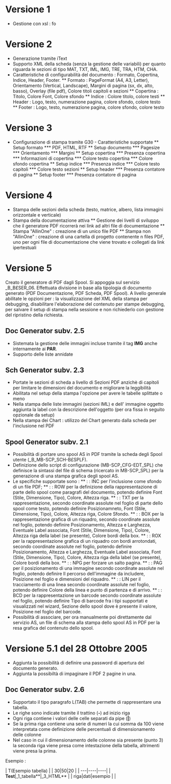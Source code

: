 # Versione 1
 * Gestione con xsl : fo

# Versione 2
 * Generazione tramite iText
 * Supporto XML della scheda (senza la gestione delle variabili) per quanto riguarda le sezioni di tipo MAT, TXT, IML, IMG, TRE, TRA, HTM, CHA.
 * Caratteristiche di configurabilità del documento :  Formato, Copertina, Indice, Header, Footer.
 ** Formato :  PageFormat (A4, A3, Letter), Orientamento (Vertical, Landscape), Margini di pagina (sx, dx, alto, basso), Overlay (file pdf), Colore titoli capitoli e sezioni
 ** Copertina :  Titolo, Colore Font, Colore sfondo
 ** Indice :  Colore titolo, colore testi
 ** Header :  Logo, testo, numerazione pagina, colore sfondo, colore testo
 ** Footer :  Logo, testo, numerazione pagina, colore sfondo, colore testo

# Versione 3
 * Configurazione di stampa tramite G30 - Caratteristiche supportate
 ** Setup formato
 *** PDF, HTML, RTF
 ** Setup documento
 *** Pagesize
*** Orientamento
 *** Margini
 ** Setup copertina
 *** Presenza copertina
 *** Informazioni di copertina
 *** Colore testo copertina
 *** Colore sfondo copertina
 ** Setup indice
 *** Presenza indice
 *** Colore testo capitoli
 *** Colore testo sezioni
 ** Setup header
 *** Presenza contatore di pagina
 ** Setup footer
 *** Presenza contatore di pagina

# Versione 4
 * Stampa delle sezioni della scheda (testo, matrice, albero, lista immagini orizzontale e verticale)
 * Stampa della documentazione attiva
 ** Gestione dei livelli di sviluppo che il generatore PDF ricorrerà nei link ad altri file di documentazione
 ** Stampa "AllinOne" :  creazione di un unico file PDF
 ** Stampa non "AllinOne" :  creazione di una cartella di progetto contenente n files PDF, uno per ogni file di documentazione che viene trovato e collegati da link ipertestuali

# Versione 5
Creato il generatore di PDF dagli Spool. Si appoggia sul servizio _B_B£SER_06.
Effettuata divisione in base alla tipologia di documento generato (PDF Documentazione, PDF Scheda, PDF Spool).
A livello generale abilitate le opzioni per :  la visualizzazione del XML della stampa per debugging, disabilitare l'elaborazione del contenuto per stampe debugging, per salvare il setup di stampa nella sessione e non richiederlo con gestione del ripristino della richiesta.

## Doc Generator subv. 2.5
 * Sistemata la gestione delle immagini incluse tramite il tag **IMG** anche internamente ai **PAR**.
 * Supporto delle liste annidate

## Sch Generator subv. 2.3
 * Portate le sezioni di scheda a livello di Sezioni PDF anzichè di capitoli per limitare le dimensioni del documento e migliorare la leggibilità
 * Abilitata nel setup della stampa l'opzione per avere le tabelle splittate o meno
 * Nella stampa delle liste immagini (sezioni IML)  e dell' immagine oggetto aggiunta la label con la descrizione dell'oggetto (per ora fissa in seguito opzionale da setup)
 * Nella stampa dei Chart :  utilizzo del Chart generato dalla scheda per l'inclusione nel PDF

## Spool Generator subv. 2.1
 * Possibilità di portare uno spool AS in PDF tramite la scheda degli Spool utente (_B_MB-SCP_SCH-B£SPLF).
 * Definizione dello script di configurazione (MB-SCP_CFG-EDT_SPL) che definisce la sintassi del file di schema (ricercato in MB-SCP_SPL) per la generazione di una stampa grafica degli spool AS.
 * Le specifiche supportate sono : 
 **  :  : INC per l'inclusione come sfondo di un file PDF;
 **  :  : ROW per la definizione della rappresentazione di parte dello spool come paragrafi del documento, potendo definire Font (Stile, Dimensione, Tipo), Colore, Altezza riga.
 **  :  : TXT per la rappresentazione, secondo coordinate assolute nel foglio di parte dello spool come testo, potendo definire Posizionamneto, Font (Stile, Dimensione, Tipo), Colore, Altezza riga, Colore Sfondo.
 **  :  : BOX per la rappresentazione grafica di un riquadro, secondo coordinate assolute nel foglio, potendo definire Posizionamento, Altezza e Larghezza, Eventuale Label associata, Font (Stile, Dimensione, Tipo), Colore, Altezza riga della label (se presente), Colore bordi della box.
 **  :  : ROX per la rappresentazione grafica di un riquadro con bordi arrotondati, secondo coordinate assolute nel foglio, potendo definire Posizionamento, Altezza e Larghezza, Eventuale Label associata, Font (Stile, Dimensione, Tipo), Colore, Altezza riga della label (se presente), Colore bordi della box.
 **  :  : NPG per forzare un salto pagina.
 **  :  : PAG per il posizionamento di una immagine secondo coordinate assolute nel foglio, potendo definire Il percorso dell'immagine da includere, Posizione nel foglio e dimensioni del riquadro.
 **  :  : LIN per il tracciamento di una linea secondo coordinate assolute nel foglio, potendo definire Colore della linea e punto di partenza e di arrivo.
 **  :  : BCD per la rappresentazione un barcode secondo coordinate assolute nel foglio, potendo definire Tipo di barcode fra i tipi supportati e visualizzati nel wizard, Sezione dello spool dove è presente il valore, Posizione nel foglio del barcode.
 * Possibilità di associare, per ora manualmente poi direttamente dal servizio AS, un file di schema alla stampa dello spool AS in PDF per la resa grafica del contenuto dello spool.

# Versione 5.1 del 28 Ottobre 2005
 * Aggiunta la possibilità di definire una password di apertura del documento generato.
 * Aggiunta la possibiltà di impaginare il PDF 2 pagine in una.

## Doc Generator subv. 2.6
 * Supportato il tipo paragrafo L(TAB) che permette di rappresentare una tabella.
 * Le righe sono indicate tramite il trattino (**-**) ad inizio riga
 * Ogni riga contiene i valori delle celle separati da pipe (**|**)
 * Se la prima riga contiene una serie di numeri la cui somma da 100 viene interpretata come definizione delle percentuali di dimensionamento delle colonne
 * Nel caso in cui il dimensionamento delle colonne sia presente (punto 3) la seconda riga viene presa come intestazione della tabella, altrimenti viene presa la prima.

Esempio : 

|  T(Esempio tabella) |
| 30|50|20 |
| ---|----|----|
| **Test**|_1_tabella**|_3_HTML** |
| riga|dati|esempio |
| 

